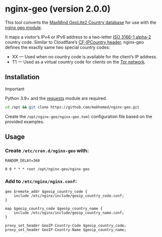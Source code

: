 # nginx-geo (version 2.0.0)

This tool converts the [MaxMind GeoLite2 Country database](https://dev.maxmind.com/geoip/geolite2-free-geolocation-data/) for use with the [nginx geo module](https://nginx.org/en/docs/http/ngx_http_geo_module.html).

It maps a visitor’s IPv4 or IPv6 address to a two-letter [ISO 3166-1 alpha-2](https://www.iso.org/iso-3166-country-codes.html) country code. Similar to Cloudflare’s [CF-IPCountry header](https://developers.cloudflare.com/fundamentals/reference/http-headers/#cf-ipcountry), nginx-geo defines the exactly same two special country codes:

* XX — Used when no country code is available for the client’s IP address.
* T1 — Used as a virtual country code for clients on the [Tor network](https://www.torproject.org/).

## Installation
> [!IMPORTANT]
> Python 3.9+ and the [requests](https://requests.readthedocs.io/) module are required.

```bash
cd /opt && git clone https://github.com/makhomed/nginx-geo.git
```

Create the `/opt/nginx-geo/nginx-geo.toml` configuration file based on the provided examples.

## Usage

### Create `/etc/cron.d/nginx-geo` with:

```cron
RANDOM_DELAY=360

0 0 * * * root /opt/nginx-geo/nginx-geo
```

### Add to `/etc/nginx/nginx.conf`:

```nginx
geo $remote_addr $geoip_country_code {
    include /etc/nginx/include/geoip_country_code.conf;
}

map $geoip_country_code $geoip_country_name {
    include /etc/nginx/include/geoip_country_name.conf;
}

proxy_set_header GeoIP-Country-Code $geoip_country_code;
proxy_set_header GeoIP-Country-Name $geoip_country_name;
```

